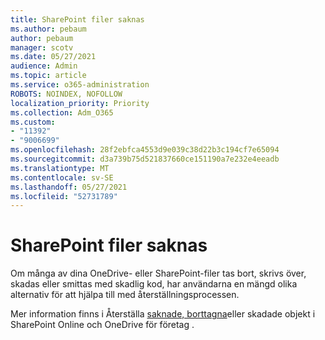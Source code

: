 ```yaml
---
title: SharePoint filer saknas
ms.author: pebaum
author: pebaum
manager: scotv
ms.date: 05/27/2021
audience: Admin
ms.topic: article
ms.service: o365-administration
ROBOTS: NOINDEX, NOFOLLOW
localization_priority: Priority
ms.collection: Adm_O365
ms.custom:
- "11392"
- "9006699"
ms.openlocfilehash: 28f2ebfca4553d9e039c38d22b3c194cf7e65094
ms.sourcegitcommit: d3a739b75d521837660ce151190a7e232e4eeadb
ms.translationtype: MT
ms.contentlocale: sv-SE
ms.lasthandoff: 05/27/2021
ms.locfileid: "52731789"
---
```

# <a name="sharepoint-files-are-missing"></a>SharePoint filer saknas

Om många av dina OneDrive- eller SharePoint-filer tas bort, skrivs över, skadas eller smittas med skadlig kod, har användarna en mängd olika alternativ för att hjälpa till med återställningsprocessen.

Mer information finns i Återställa [saknade, borttagna](https://go.microsoft.com/fwlink/?linkid=2110774)eller skadade objekt i SharePoint Online och OneDrive för företag .
